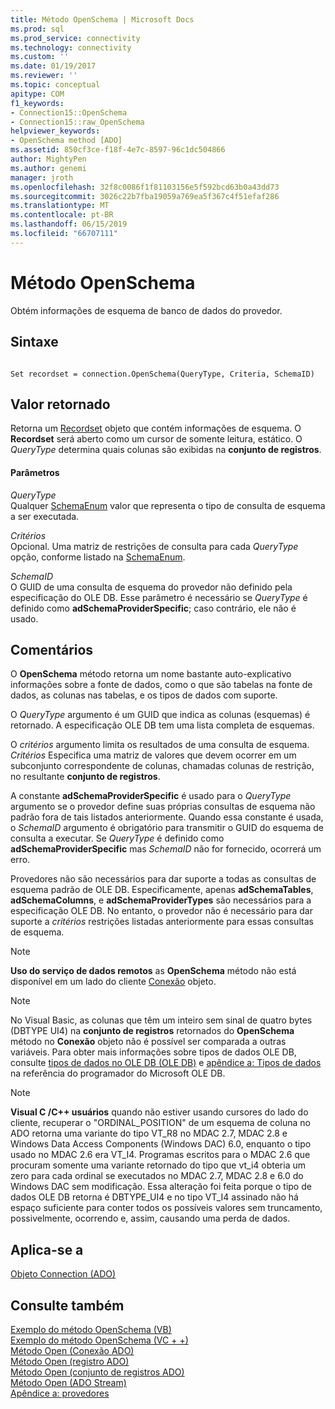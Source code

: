 ```yaml
---
title: Método OpenSchema | Microsoft Docs
ms.prod: sql
ms.prod_service: connectivity
ms.technology: connectivity
ms.custom: ''
ms.date: 01/19/2017
ms.reviewer: ''
ms.topic: conceptual
apitype: COM
f1_keywords:
- Connection15::OpenSchema
- Connection15::raw_OpenSchema
helpviewer_keywords:
- OpenSchema method [ADO]
ms.assetid: 850cf3ce-f18f-4e7c-8597-96c1dc504866
author: MightyPen
ms.author: genemi
manager: jroth
ms.openlocfilehash: 32f8c0086f1f81103156e5f592bcd63b0a43dd73
ms.sourcegitcommit: 3026c22b7fba19059a769ea5f367c4f51efaf286
ms.translationtype: MT
ms.contentlocale: pt-BR
ms.lasthandoff: 06/15/2019
ms.locfileid: "66707111"
---
```

# <a name="openschema-method"></a>Método OpenSchema
Obtém informações de esquema de banco de dados do provedor.  
  
## <a name="syntax"></a>Sintaxe  
  
```  
  
Set recordset = connection.OpenSchema(QueryType, Criteria, SchemaID)  
```  
  
## <a name="return-value"></a>Valor retornado  
 Retorna um [Recordset](../../../ado/reference/ado-api/recordset-object-ado.md) objeto que contém informações de esquema. O **Recordset** será aberto como um cursor de somente leitura, estático. O *QueryType* determina quais colunas são exibidas na **conjunto de registros**.  
  
#### <a name="parameters"></a>Parâmetros  
 *QueryType*  
 Qualquer [SchemaEnum](../../../ado/reference/ado-api/schemaenum.md) valor que representa o tipo de consulta de esquema a ser executada.  
  
 *Critérios*  
 Opcional. Uma matriz de restrições de consulta para cada *QueryType* opção, conforme listado na [SchemaEnum](../../../ado/reference/ado-api/schemaenum.md).  
  
 *SchemaID*  
 O GUID de uma consulta de esquema do provedor não definido pela especificação do OLE DB. Esse parâmetro é necessário se *QueryType* é definido como **adSchemaProviderSpecific**; caso contrário, ele não é usado.  
  
## <a name="remarks"></a>Comentários  
 O **OpenSchema** método retorna um nome bastante auto-explicativo informações sobre a fonte de dados, como o que são tabelas na fonte de dados, as colunas nas tabelas, e os tipos de dados com suporte.  
  
 O *QueryType* argumento é um GUID que indica as colunas (esquemas) é retornado. A especificação OLE DB tem uma lista completa de esquemas.  
  
 O *critérios* argumento limita os resultados de uma consulta de esquema. *Critérios* Especifica uma matriz de valores que devem ocorrer em um subconjunto correspondente de colunas, chamadas colunas de restrição, no resultante **conjunto de registros**.  
  
 A constante **adSchemaProviderSpecific** é usado para o *QueryType* argumento se o provedor define suas próprias consultas de esquema não padrão fora de tais listados anteriormente. Quando essa constante é usada, o *SchemaID* argumento é obrigatório para transmitir o GUID do esquema de consulta a executar. Se *QueryType* é definido como **adSchemaProviderSpecific** mas *SchemaID* não for fornecido, ocorrerá um erro.  
  
 Provedores não são necessários para dar suporte a todas as consultas de esquema padrão de OLE DB. Especificamente, apenas **adSchemaTables**, **adSchemaColumns**, e **adSchemaProviderTypes** são necessários para a especificação OLE DB. No entanto, o provedor não é necessário para dar suporte a *critérios* restrições listadas anteriormente para essas consultas de esquema.  
  
> [!NOTE]
>  **Uso do serviço de dados remotos** as **OpenSchema** método não está disponível em um lado do cliente [Conexão](../../../ado/reference/ado-api/connection-object-ado.md) objeto.  
  
> [!NOTE]
>  No Visual Basic, as colunas que têm um inteiro sem sinal de quatro bytes (DBTYPE UI4) na **conjunto de registros** retornados do **OpenSchema** método no **Conexão** objeto não é possível ser comparada a outras variáveis. Para obter mais informações sobre tipos de dados OLE DB, consulte [tipos de dados no OLE DB (OLE DB)](https://msdn.microsoft.com/6039292f-74e0-49b2-b133-17bc117ebf6a) e [apêndice a: Tipos de dados](https://msdn.microsoft.com/e3a0533a-2196-4eb0-a31e-92fe9556ada6) na referência do programador do Microsoft OLE DB.  
  
> [!NOTE]
>  **Visual C /C++ usuários** quando não estiver usando cursores do lado do cliente, recuperar o "ORDINAL_POSITION" de um esquema de coluna no ADO retorna uma variante do tipo VT_R8 no MDAC 2.7, MDAC 2.8 e Windows Data Access Components (Windows DAC) 6.0, enquanto o tipo usado no MDAC 2.6 era VT_I4. Programas escritos para o MDAC 2.6 que procuram somente uma variante retornado do tipo que vt_i4 obteria um zero para cada ordinal se executados no MDAC 2.7, MDAC 2.8 e 6.0 do Windows DAC sem modificação. Essa alteração foi feita porque o tipo de dados OLE DB retorna é DBTYPE_UI4 e no tipo VT_I4 assinado não há espaço suficiente para conter todos os possíveis valores sem truncamento, possivelmente, ocorrendo e, assim, causando uma perda de dados.  
  
## <a name="applies-to"></a>Aplica-se a  
 [Objeto Connection (ADO)](../../../ado/reference/ado-api/connection-object-ado.md)  
  
## <a name="see-also"></a>Consulte também  
 [Exemplo do método OpenSchema (VB)](../../../ado/reference/ado-api/openschema-method-example-vb.md)   
 [Exemplo do método OpenSchema (VC + +)](../../../ado/reference/ado-api/openschema-method-example-vc.md)   
 [Método Open (Conexão ADO)](../../../ado/reference/ado-api/open-method-ado-connection.md)   
 [Método Open (registro ADO)](../../../ado/reference/ado-api/open-method-ado-record.md)   
 [Método Open (conjunto de registros ADO)](../../../ado/reference/ado-api/open-method-ado-recordset.md)   
 [Método Open (ADO Stream)](../../../ado/reference/ado-api/open-method-ado-stream.md)   
 [Apêndice a: provedores](../../../ado/guide/appendixes/appendix-a-providers.md)
